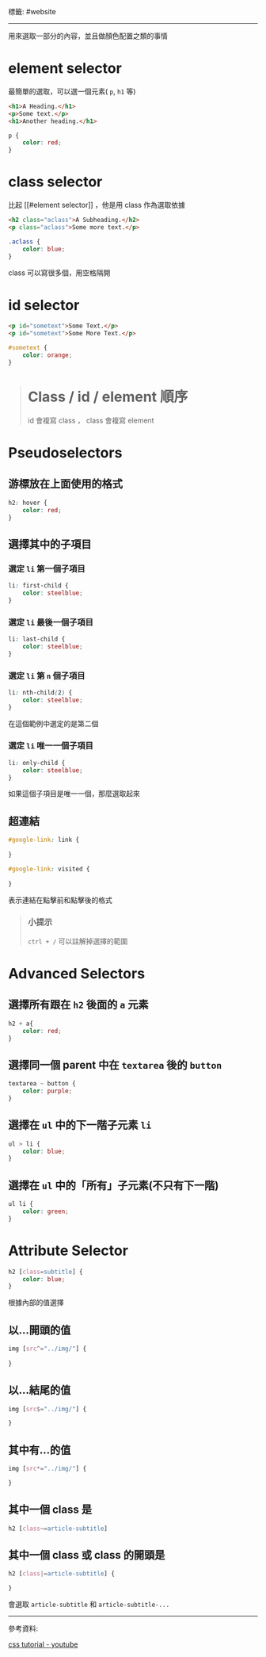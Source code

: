 標籤: #website 

---

用來選取一部分的內容，並且做顏色配置之類的事情

# element selector

最簡單的選取，可以選一個元素( `p`, `h1` 等)

```html
<h1>A Heading.</h1>
<p>Some text.</p>
<h1>Another heading.</h1>
```

```css
p {
	color: red;
}
```

# class selector

比起 [[#element selector]] ，他是用 class 作為選取依據

```html
<h2 class="aclass">A Subheading.</h2>
<p class="aclass">Some more text.</p>
```

```css
.aclass {
	color: blue;
}
```

class 可以寫很多個，用空格隔開

# id selector

```html
<p id="sometext">Some Text.</p>
<p id="sometext">Some More Text.</p>
```

```css
#sometext {
	color: orange;
}
```

> # Class / id / element 順序
> 
> id 會複寫 class ， class 會複寫 element

# Pseudoselectors

## 游標放在上面使用的格式

```css
h2: hover {
	color: red;
}
```

## 選擇其中的子項目

### 選定 `li` 第一個子項目

```css
li: first-child {
	color: steelblue;
}
```

### 選定 `li` 最後一個子項目

```css
li: last-child {
	color: steelblue;
}
```

### 選定 `li` 第 `n` 個子項目

```css
li: nth-child(2) {
	color: steelblue;
}
```

在這個範例中選定的是第二個

### 選定 `li` 唯一一個子項目

```css
li: only-child {
	color: steelblue;
}
```

如果這個子項目是唯一一個，那麼選取起來

## 超連結

```css
#google-link: link {
	
}
```

```css
#google-link: visited {
	
}
```

表示連結在點擊前和點擊後的格式

> ### 小提示
> `ctrl + /` 可以註解掉選擇的範圍

# Advanced Selectors

## 選擇所有跟在 `h2` 後面的 `a` 元素

```css
h2 + a{
	color: red;
}
```

## 選擇同一個 parent 中在 `textarea` 後的 `button`

```css
textarea ~ button {
	color: purple;
}
```

## 選擇在 `ul` 中的下一階子元素 `li`

```css
ul > li {
	color: blue;
}
```

## 選擇在 `ul` 中的「所有」子元素(不只有下一階)

```css
ul li {
	color: green;
}
```

# Attribute Selector

```css
h2 [class=subtitle] {
	color: blue;
}
```

根據內部的值選擇

## 以...開頭的值

```css
img [src^="../img/"] {
	
}
```

## 以...結尾的值

```css
img [src$="../img/"] {

}
```

## 其中有...的值

```css
img [src*="../img/"] {

}
```

## 其中一個 class 是

```css
h2 [class~=article-subtitle]
```

## 其中一個 class 或 class 的開頭是

```css
h2 [class|=article-subtitle] {

}
```

會選取 `article-subtitle` 和 `article-subtitle-...`

---

參考資料:

[css tutorial - youtube](https://youtu.be/1Rs2ND1ryYc)